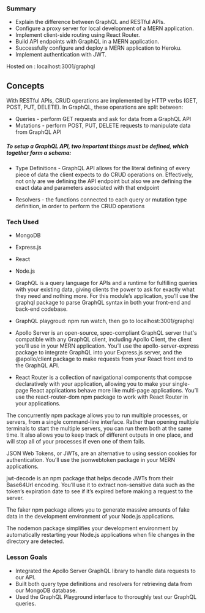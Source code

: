 ### Summary 
- Explain the difference between GraphQL and RESTful APIs.</br>
- Configure a proxy server for local development of a MERN application.</br>
- Implement client-side routing using React Router.</br>
- Build API endpoints with GraphQL in a MERN application.</br>
- Successfully configure and deploy a MERN application to Heroku.</br>
- Implement authentication with JWT.</br>

Hosted on : localhost:3001/graphql

## Concepts
With RESTful APIs, CRUD operations are implemented by HTTP verbs (GET, POST, PUT, DELETE). In GraphQL, these operations are split between:

- Queries - perform GET requests and ask for data from a GraphQL API</br>
- Mutations - perform POST, PUT, DELETE requests to manipulate data from GraphQL API 

##### To setup a GraphQL API, two important things must be defined, which together form a schema:
- Type Definitions - GraphQL API allows for the literal defining of every piece of data the client expects to do CRUD operations on. Effectively, not only are we defining the API endpoint but also we are defining the exact data and parameters associated with that endpoint

- Resolvers - the functions connected to each query or mutation type definition, in order to perform the CRUD operations


### Tech Used
- MongoDB</br>
- Express.js</br>
- React</br>
- Node.js</br>



- GraphQL is a query language for APIs and a runtime for fulfilling queries with your existing data, giving clients the power to ask for exactly what they need and nothing more. For this module’s application, you’ll use the graphql package to parse GraphQL syntax in both your front-end and back-end codebase.

- GraphQL playgroud: npm run watch, then go to localhost:3001/graphql

- Apollo Server is an open-source, spec-compliant GraphQL server that's compatible with any GraphQL client, including Apollo Client, the client you’ll use in your MERN application. You’ll use the apollo-server-express package to integrate GraphQL into your Express.js server, and the @apollo/client package to make requests from your React front end to the GraphQL API.

- React Router is a collection of navigational components that compose declaratively with your application, allowing you to make your single-page React applications behave more like multi-page applications. You’ll use the react-router-dom npm package to work with React Router in your applications.

The concurrently npm package allows you to run multiple processes, or servers, from a single command-line interface. Rather than opening multiple terminals to start the multiple servers, you can run them both at the same time. It also allows you to keep track of different outputs in one place, and will stop all of your processes if even one of them fails.

JSON Web Tokens, or JWTs, are an alternative to using session cookies for authentication. You’ll use the jsonwebtoken package in your MERN applications.

jwt-decode is an npm package that helps decode JWTs from their Base64Url encoding. You’ll use it to extract non-sensitive data such as the token’s expiration date to see if it’s expired before making a request to the server.

The faker npm package allows you to generate massive amounts of fake data in the development environment of your Node.js applications.

The nodemon package simplifies your development environment by automatically restarting your Node.js applications when file changes in the directory are detected.


### Lesson Goals
- Integrated the Apollo Server GraphQL library to handle data requests to our API.
- Built both query type definitions and resolvers for retrieving data from our MongoDB database.
- Used the GraphQL Playground interface to thoroughly test our GraphQL queries.